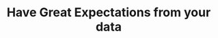---
title: Have Great Expectations from your data
title-cs: 
category: analytics-engineering
tags: [idea, testing]
season: winter
dates: [02 Mar 2021, 02 Mar 2021]
sources: https://greatexpectations.io/, https://github.com/calogica/dbt-expectations
---